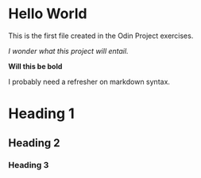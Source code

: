 # Hello World

This is the first file created in the Odin Project exercises.

*I wonder what this project will entail.*

**Will this be bold**

I probably need a refresher on markdown syntax.

# Heading 1
## Heading 2

### Heading 3


